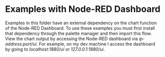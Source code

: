 # Examples with Node-RED Dashboard

Examples in this folder have an external dependency on the chart function of the Node-RED Dashboard. To use these examples you must first install that dependency through the palette manager and then import this flow. View the chart output by accessing the Node-RED dashboard via *ip-address:port/ui*. For example, on my dev machine I access the dashboard by going to *localhost:1880/ui* or *127.0.0.1:1880/ui*.
